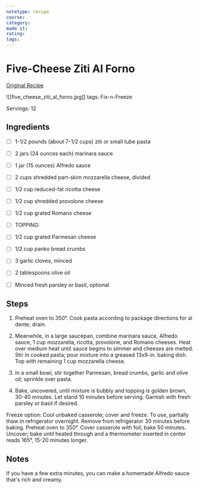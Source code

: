```yaml
---
notetype: recipe
course:
category:
made it:
rating:
tags:
---
```

# Five-Cheese Ziti Al Forno

[Original Recipe](https://www.tasteofhome.com/recipes/five-cheese-ziti-al-forno)

![[five_cheese_ziti_al_forno.jpg]]
tags: Fix-n-Freeze

Servings: 12

## Ingredients
- [ ] 1-1/2 pounds (about 7-1/2 cups) ziti or small tube pasta- [ ] 2 jars (24 ounces each) marinara sauce- [ ] 1 jar (15 ounces) Alfredo sauce- [ ] 2 cups shredded part-skim mozzarella cheese, divided- [ ] 1/2 cup reduced-fat ricotta cheese- [ ] 1/2 cup shredded provolone cheese- [ ] 1/2 cup grated Romano cheese- [ ] TOPPING:- [ ] 1/2 cup grated Parmesan cheese- [ ] 1/2 cup panko bread crumbs- [ ] 3 garlic cloves, minced- [ ] 2 tablespoons olive oil- [ ] Minced fresh parsley or basil, optional

## Steps
1) Preheat oven to 350°. Cook pasta according to package directions for al dente; drain.

2) Meanwhile, in a large saucepan, combine marinara sauce, Alfredo sauce, 1 cup mozzarella, ricotta, provolone, and Romano cheeses. Heat over medium heat until sauce begins to simmer and cheeses are melted. Stir in cooked pasta; pour mixture into a greased 13x9-in. baking dish. Top with remaining 1 cup mozzarella cheese.

3) In a small bowl, stir together Parmesan, bread crumbs, garlic and olive oil; sprinkle over pasta.

4) Bake, uncovered, until mixture is bubbly and topping is golden brown, 30-40 minutes. Let stand 10 minutes before serving. Garnish with fresh parsley or basil if desired.

Freeze option: Cool unbaked casserole; cover and freeze. To use, partially thaw in refrigerator overnight. Remove from refrigerator 30 minutes before baking. Preheat oven to 350°. Cover casserole with foil; bake 50 minutes. Uncover; bake until heated through and a thermometer inserted in center reads 165°, 15-20 minutes longer.


## Notes
If you have a few extra minutes, you can make a homemade Alfredo sauce that's rich and creamy.

